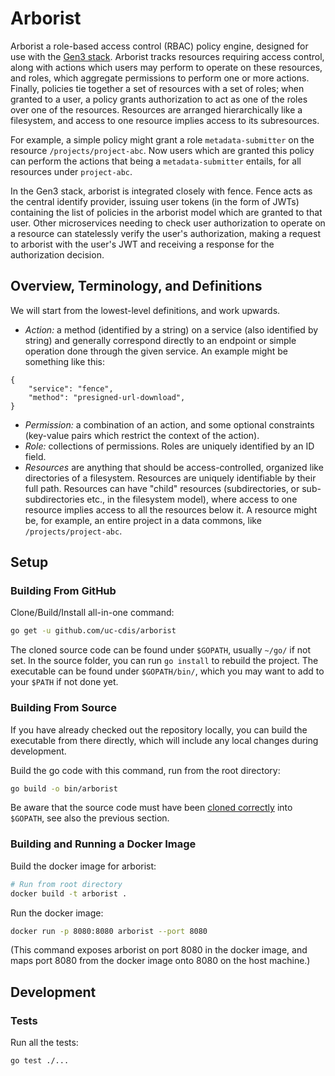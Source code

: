 # Arborist

Arborist a role-based access control (RBAC) policy engine, designed for use with
the [Gen3 stack](https://gen3.org/). Arborist tracks resources requiring access
control, along with actions which users may perform to operate on these
resources, and roles, which aggregate permissions to perform one or more
actions. Finally, policies tie together a set of resources with a set of roles;
when granted to a user, a policy grants authorization to act as one of the roles
over one of the resources. Resources are arranged hierarchically like a
filesystem, and access to one resource implies access to its subresources.

For example, a simple policy might grant a role `metadata-submitter` on the
resource `/projects/project-abc`. Now users which are granted this policy can
perform the actions that being a `metadata-submitter` entails, for all resources
under `project-abc`.

In the Gen3 stack, arborist is integrated closely with fence. Fence acts as the
central identify provider, issuing user tokens (in the form of JWTs) containing
the list of policies in the arborist model which are granted to that user. Other
microservices needing to check user authorization to operate on a resource can
statelessly verify the user's authorization, making a request to arborist with
the user's JWT and receiving a response for the authorization decision.

## Overview, Terminology, and Definitions

We will start from the lowest-level definitions, and work upwards.

- *Action:* a method (identified by a string) on a service (also identified by
  string) and generally correspond directly to an endpoint or simple operation
  done through the given service. An example might be something like this:
```
{
    "service": "fence",
    "method": "presigned-url-download",
}
```
- *Permission:* a combination of an action, and some optional constraints
  (key-value pairs which restrict the context of the action).
- *Role:* collections of permissions. Roles are uniquely identified by an ID
  field.
- *Resources* are anything that should be access-controlled, organized like
  directories of a filesystem. Resources are uniquely identifiable by their full
  path. Resources can have "child" resources (subdirectories, or
  sub-subdirectories etc., in the filesystem model), where access to one
  resource implies access to all the resources below it. A resource might be,
  for example, an entire project in a data commons, like
  `/projects/project-abc`.

## Setup

### Building From GitHub

Clone/Build/Install all-in-one command:

```bash
go get -u github.com/uc-cdis/arborist
```

The cloned source code can be found under `$GOPATH`, usually `~/go/` if not set.
In the source folder, you can run `go install` to rebuild the project. The
executable can be found under `$GOPATH/bin/`, which you may want to add to your
`$PATH` if not done yet.


### Building From Source

If you have already checked out the repository locally, you can build the
executable from there directly, which will include any local changes during
development.

Build the go code with this command, run from the root directory:
```bash
go build -o bin/arborist
```

Be aware that the source code must have been
[cloned correctly](https://github.com/golang/go/wiki/GitHubCodeLayout) into
`$GOPATH`, see also the previous section.

### Building and Running a Docker Image

Build the docker image for arborist:
```bash
# Run from root directory
docker build -t arborist .
```

Run the docker image:
```bash
docker run -p 8080:8080 arborist --port 8080
```
(This command exposes arborist on port 8080 in the docker image, and maps port
8080 from the docker image onto 8080 on the host machine.)

## Development

### Tests

Run all the tests:
```bash
go test ./...
```
